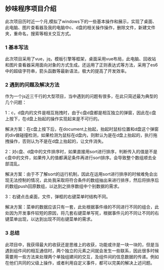 ## 妙味程序项目介绍
  此次项目历时近一个月,模拟了windows下的一些基本操作和展示，实现了桌面、此电脑、图片查看器及我的电脑中c、d盘的相关操作操作，删除文件，新建文件夹，重命名，搜索等相关交互方式。

### 1 基本写法
  此次项目采用了vue，jq，模板引擎等框架，桌面采用vue布局，此电脑、回收站和图片查看器采用面向对象的方式生成。还运用了正则表达式等方法，采用了es6中的超级字符串，箭头函数等最新语法，极大的提高了开发效率。

### 2 遇到的问题及解决方法
  作为一个js近三千行的大型项目，当中遇到的问题有很多，在此只简述最为典型的几个问题：
  
  1：c，d盘内的文件是相互拖拽时，由于c盘d盘都是相互独立的弹窗，因此在c盘上按下，在d盘上抬起的操作实现起来是不可行的。
  
  解决方案：在c盘上按下后，在document上抬起，抬起时鼠标位置和d盘这个弹窗的div做碰撞检测，如果检测为鼠标在d盘内，则默认为是在d盘上抬起的，执行拖拽操作，否则认为不是在d盘上抬起的，让文件消失。
  
  2：对c盘、d盘中的文件排序时，如果直接用sort进行排序，判断传入的值是不是c盘中的文件，如果传入的值都满足条件再进行sort排序。会导致整个数组顺去全部混乱。
  
  解决方案：由于不了解sort的运行机制，因此在运用sort进行排序的时候难免会出现无法控制的情况，此处我采取将符合条件的数组抽出来进行排序，然后将排序后的数组push回原数组，以达到之排序数组中个别数据的需求。
  
  3：右键点击桌面，文件，弹框的右键菜单时结构不同。
  
  解决方案：菜单的数据应该只有一套，此处根据事件缘的不同进行不同的组合，此处因为开发事件较短的原因，将几套右键菜单写死，根据事件元的不同让不同的右键菜单出现，以达到出现不同右键菜单的需求。

### 3 总结
  此项目中，我获得最大的收获还是思维上的收获，功能或许是一块一块的，但是当遇到组件间的相互通信时，两个独立的元素之间就会发生一些联系，因此很多时候需要用一些方法来处理两个单独组建间的交互，及组件间的信息数据的传递。例如在他们共同的父级上操作，或者利用自定义事件，都可以完美的解决上述问题。
